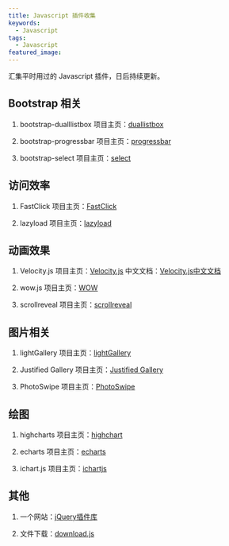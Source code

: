 ```yaml
---
title: Javascript 插件收集
keywords:
  - Javascript
tags:
  - Javascript
featured_image:
---
```


汇集平时用过的 Javascript 插件，日后持续更新。

<!--more-->

## Bootstrap 相关

1. bootstrap-dualllistbox
	项目主页：[duallistbox](http://www.virtuosoft.eu/code/bootstrap-duallistbox/)

2. bootstrap-progressbar
	项目主页：[progressbar](http://www.minddust.com/project/bootstrap-progressbar/)

3. bootstrap-select
	项目主页：[select](http://silviomoreto.github.io/bootstrap-select/)

## 访问效率

1. FastClick
  项目主页：[FastClick](https://github.com/ftlabs/fastclick)

2. lazyload
	项目主页：[lazyload](http://www.appelsiini.net/projects/lazyload)

## 动画效果

1. Velocity.js
  项目主页：[Velocity.js](http://velocityjs.org/)
  中文文档：[Velocity.js中文文档](http://www.mrfront.com/docs/velocity.js/index.html)

2. wow.js
	项目主页：[WOW](http://mynameismatthieu.com/WOW/)

3. scrollreveal
	项目主页：[scrollreveal](https://scrollrevealjs.org/)

## 图片相关

1. lightGallery
	项目主页：[lightGallery](http://sachinchoolur.github.io/lightGallery/)

2. Justified Gallery
	项目主页：[Justified Gallery](http://miromannino.github.io/Justified-Gallery/)

3. PhotoSwipe
  项目主页：[PhotoSwipe](http://photoswipe.com/)

## 绘图

1. highcharts
  项目主页：[highchart](https://www.hcharts.cn/)

2. echarts
  项目主页：[echarts](http://echarts.baidu.com/)

3. ichart.js
  项目主页：[ichartjs](http://www.ichartjs.com/)

## 其他

1. 一个网站：[jQuery插件库](http://www.jq22.com/)

2. 文件下载：[download.js](http://danml.com/download.html)
